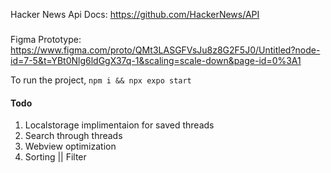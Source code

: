 Hacker News Api Docs: https://github.com/HackerNews/API <br />

###
###
###
Figma Prototype: https://www.figma.com/proto/QMt3LASGFVsJu8z8G2F5J0/Untitled?node-id=7-5&t=YBt0Nlg6ldGgX37q-1&scaling=scale-down&page-id=0%3A1

To run the project, `npm i && npx expo start`



#### Todo 
 1. Localstorage implimentaion for saved threads
 2. Search through threads
 3. Webview optimization
 4. Sorting || Filter
